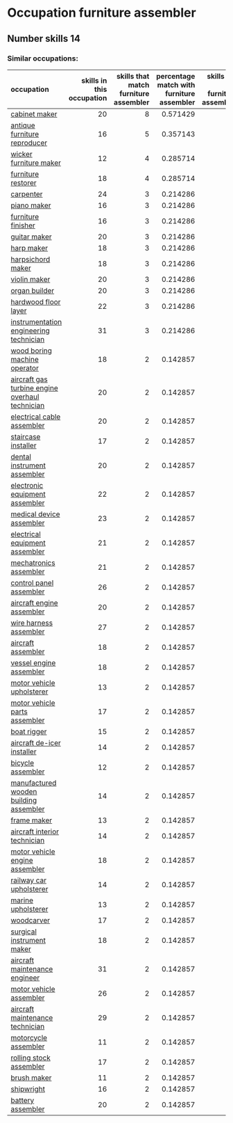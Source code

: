 # Occupation furniture assembler
## Number skills 14
### Similar occupations:
| occupation                                                                                            |   skills in this occupation |   skills that match furniture assembler |   percentage match with furniture assembler |   skills not in furniture assembler |
|:------------------------------------------------------------------------------------------------------|----------------------------:|----------------------------------------:|--------------------------------------------:|------------------------------------:|
| [cabinet maker](cabinet_maker.md)                                                                     |                          20 |                                       8 |                                    0.571429 |                                  12 |
| [antique furniture reproducer](antique_furniture_reproducer.md)                                       |                          16 |                                       5 |                                    0.357143 |                                  11 |
| [wicker furniture maker](wicker_furniture_maker.md)                                                   |                          12 |                                       4 |                                    0.285714 |                                   8 |
| [furniture restorer](furniture_restorer.md)                                                           |                          18 |                                       4 |                                    0.285714 |                                  14 |
| [carpenter](carpenter.md)                                                                             |                          24 |                                       3 |                                    0.214286 |                                  21 |
| [piano maker](piano_maker.md)                                                                         |                          16 |                                       3 |                                    0.214286 |                                  13 |
| [furniture finisher](furniture_finisher.md)                                                           |                          16 |                                       3 |                                    0.214286 |                                  13 |
| [guitar maker](guitar_maker.md)                                                                       |                          20 |                                       3 |                                    0.214286 |                                  17 |
| [harp maker](harp_maker.md)                                                                           |                          18 |                                       3 |                                    0.214286 |                                  15 |
| [harpsichord maker](harpsichord_maker.md)                                                             |                          18 |                                       3 |                                    0.214286 |                                  15 |
| [violin maker](violin_maker.md)                                                                       |                          20 |                                       3 |                                    0.214286 |                                  17 |
| [organ builder](organ_builder.md)                                                                     |                          20 |                                       3 |                                    0.214286 |                                  17 |
| [hardwood floor layer](hardwood_floor_layer.md)                                                       |                          22 |                                       3 |                                    0.214286 |                                  19 |
| [instrumentation engineering technician](instrumentation_engineering_technician.md)                   |                          31 |                                       3 |                                    0.214286 |                                  28 |
| [wood boring machine operator](wood_boring_machine_operator.md)                                       |                          18 |                                       2 |                                    0.142857 |                                  16 |
| [aircraft gas turbine engine overhaul technician](aircraft_gas_turbine_engine_overhaul_technician.md) |                          20 |                                       2 |                                    0.142857 |                                  18 |
| [electrical cable assembler](electrical_cable_assembler.md)                                           |                          20 |                                       2 |                                    0.142857 |                                  18 |
| [staircase installer](staircase_installer.md)                                                         |                          17 |                                       2 |                                    0.142857 |                                  15 |
| [dental instrument assembler](dental_instrument_assembler.md)                                         |                          20 |                                       2 |                                    0.142857 |                                  18 |
| [electronic equipment assembler](electronic_equipment_assembler.md)                                   |                          22 |                                       2 |                                    0.142857 |                                  20 |
| [medical device assembler](medical_device_assembler.md)                                               |                          23 |                                       2 |                                    0.142857 |                                  21 |
| [electrical equipment assembler](electrical_equipment_assembler.md)                                   |                          21 |                                       2 |                                    0.142857 |                                  19 |
| [mechatronics assembler](mechatronics_assembler.md)                                                   |                          21 |                                       2 |                                    0.142857 |                                  19 |
| [control panel assembler](control_panel_assembler.md)                                                 |                          26 |                                       2 |                                    0.142857 |                                  24 |
| [aircraft engine assembler](aircraft_engine_assembler.md)                                             |                          20 |                                       2 |                                    0.142857 |                                  18 |
| [wire harness assembler](wire_harness_assembler.md)                                                   |                          27 |                                       2 |                                    0.142857 |                                  25 |
| [aircraft assembler](aircraft_assembler.md)                                                           |                          18 |                                       2 |                                    0.142857 |                                  16 |
| [vessel engine assembler](vessel_engine_assembler.md)                                                 |                          18 |                                       2 |                                    0.142857 |                                  16 |
| [motor vehicle upholsterer](motor_vehicle_upholsterer.md)                                             |                          13 |                                       2 |                                    0.142857 |                                  11 |
| [motor vehicle parts assembler](motor_vehicle_parts_assembler.md)                                     |                          17 |                                       2 |                                    0.142857 |                                  15 |
| [boat rigger](boat_rigger.md)                                                                         |                          15 |                                       2 |                                    0.142857 |                                  13 |
| [aircraft de-icer installer](aircraft_de-icer_installer.md)                                           |                          14 |                                       2 |                                    0.142857 |                                  12 |
| [bicycle assembler](bicycle_assembler.md)                                                             |                          12 |                                       2 |                                    0.142857 |                                  10 |
| [manufactured wooden building assembler](manufactured_wooden_building_assembler.md)                   |                          14 |                                       2 |                                    0.142857 |                                  12 |
| [frame maker](frame_maker.md)                                                                         |                          13 |                                       2 |                                    0.142857 |                                  11 |
| [aircraft interior technician](aircraft_interior_technician.md)                                       |                          14 |                                       2 |                                    0.142857 |                                  12 |
| [motor vehicle engine assembler](motor_vehicle_engine_assembler.md)                                   |                          18 |                                       2 |                                    0.142857 |                                  16 |
| [railway car upholsterer](railway_car_upholsterer.md)                                                 |                          14 |                                       2 |                                    0.142857 |                                  12 |
| [marine upholsterer](marine_upholsterer.md)                                                           |                          13 |                                       2 |                                    0.142857 |                                  11 |
| [woodcarver](woodcarver.md)                                                                           |                          17 |                                       2 |                                    0.142857 |                                  15 |
| [surgical instrument maker](surgical_instrument_maker.md)                                             |                          18 |                                       2 |                                    0.142857 |                                  16 |
| [aircraft maintenance engineer](aircraft_maintenance_engineer.md)                                     |                          31 |                                       2 |                                    0.142857 |                                  29 |
| [motor vehicle assembler](motor_vehicle_assembler.md)                                                 |                          26 |                                       2 |                                    0.142857 |                                  24 |
| [aircraft maintenance technician](aircraft_maintenance_technician.md)                                 |                          29 |                                       2 |                                    0.142857 |                                  27 |
| [motorcycle assembler](motorcycle_assembler.md)                                                       |                          11 |                                       2 |                                    0.142857 |                                   9 |
| [rolling stock assembler](rolling_stock_assembler.md)                                                 |                          17 |                                       2 |                                    0.142857 |                                  15 |
| [brush maker](brush_maker.md)                                                                         |                          11 |                                       2 |                                    0.142857 |                                   9 |
| [shipwright](shipwright.md)                                                                           |                          16 |                                       2 |                                    0.142857 |                                  14 |
| [battery assembler](battery_assembler.md)                                                             |                          20 |                                       2 |                                    0.142857 |                                  18 |
